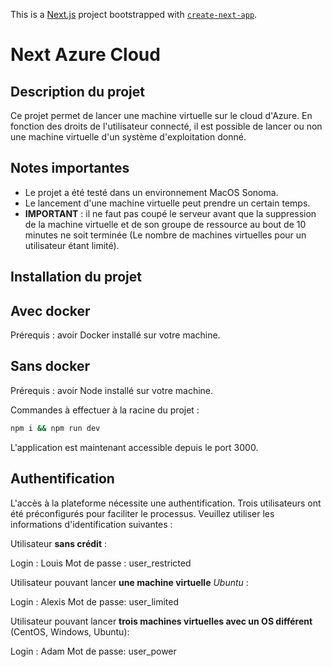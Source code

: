 This is a [Next.js](https://nextjs.org/) project bootstrapped with [`create-next-app`](https://github.com/vercel/next.js/tree/canary/packages/create-next-app).

# Next Azure Cloud

## Description du projet

Ce projet permet de lancer une machine virtuelle sur le cloud d'Azure. En fonction des droits de l'utilisateur connecté, il est possible de lancer ou non une machine virtuelle d'un système d'exploitation donné.

## Notes importantes

- Le projet a été testé dans un environnement MacOS Sonoma.
- Le lancement d'une machine virtuelle peut prendre un certain temps.
- **IMPORTANT** : il ne faut pas coupé le serveur avant que la suppression de la machine virtuelle et de son groupe de ressource au bout de 10 minutes ne soit terminée (Le nombre de machines virtuelles pour un utilisateur étant limité).

## Installation du projet

## Avec docker

Prérequis : avoir Docker installé sur votre machine.

## Sans docker

Prérequis : avoir Node installé sur votre machine.

Commandes à effectuer à la racine du projet :

```bash
npm i && npm run dev
```
L'application est maintenant accessible depuis le port 3000.

## Authentification

L'accès à la plateforme nécessite une authentification. Trois utilisateurs ont été préconfigurés pour faciliter le processus. Veuillez utiliser les informations d'identification suivantes :

Utilisateur **sans crédit** :

Login : Louis
Mot de passe : user_restricted

Utilisateur pouvant lancer **une machine virtuelle** *Ubuntu* :

Login : Alexis
Mot de passe: user_limited

Utilisateur pouvant lancer **trois machines virtuelles avec un OS différent** (CentOS, Windows, Ubuntu):

Login : Adam
Mot de passe: user_power
